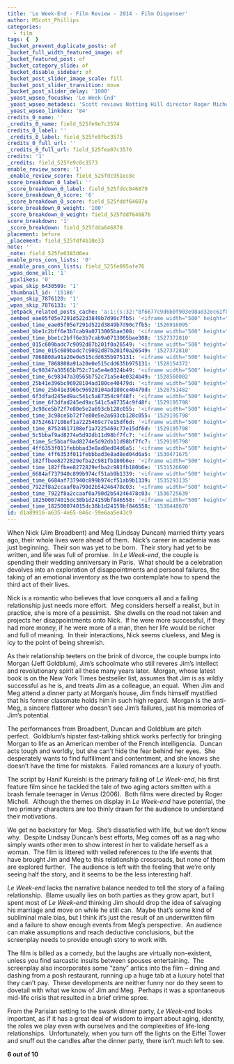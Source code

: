 ```yaml
---
title: 'Le Week-End - Film Review - 2014 - Film Dispenser'
author: MScott_Phillips
categories:
  - film
tags: {  }
_bucket_prevent_duplicate_posts: of
_bucket_full_width_featured_image: of
_bucket_featured_post: of
_bucket_category_slide: of
_bucket_disable_sidebar: of
_bucket_post_slider_image_scale: fill
_bucket_post_slider_transition: move
_bucket_post_slider_delay: '1000'
_yoast_wpseo_focuskw: 'Le Week-End'
_yoast_wpseo_metadesc: 'Scott reviews Notting Hill director Roger Michell''s latest, Le Week-End.'
_yoast_wpseo_linkdex: '84'
credits_0_name: ''
_credits_0_name: field_525fe9e7c3574
credits_0_label: ''
_credits_0_label: field_525fe9fbc3575
credits_0_full_url: ''
_credits_0_full_url: field_525fea07c3576
credits: '1'
_credits: field_525fe9c0c3573
enable_review_score: '1'
_enable_review_score: field_525fdc951ec8c
score_breakdown_0_label: ''
_score_breakdown_0_label: field_525fddc846879
score_breakdown_0_score: '6'
_score_breakdown_0_score: field_525fddf64687a
score_breakdown_0_weight: '100'
_score_breakdown_0_weight: field_525fddf64687b
score_breakdown: '1'
_score_breakdown: field_525fdda646878
placement: before
_placement: field_525fdf4b10e33
note: ''
_note: field_525fe0383d6ea
enable_pros_cons_lists: '0'
_enable_pros_cons_lists: field_525fe095afe76
_wpas_done_all: '1'
_pixlikes: '0'
_wpas_skip_6430509: '1'
_thumbnail_id: '15186'
_wpas_skip_7876120: '1'
_wpas_skip_7876133: '1'
_jetpack_related_posts_cache: 'a:1:{s:32:"8f6677c9d6b0f903e98ad32ec61f8deb";a:2:{s:7:"expires";i:1461376443;s:7:"payload";a:3:{i:0;a:1:{s:2:"id";i:8933;}i:1;a:1:{s:2:"id";i:7834;}i:2;a:1:{s:2:"id";i:9498;}}}}'
_oembed_eae05f05e7291d522d3849b7d90c7fb5: '<iframe width="500" height="281" src="https://www.youtube.com/embed/9teNKmm9R3k?start=3&feature=oembed" frameborder="0" allow="autoplay; encrypted-media" allowfullscreen></iframe>'
_oembed_time_eae05f05e7291d522d3849b7d90c7fb5: '1526916095'
_oembed_bbe1c2bff6e3b7cab9a0713005bae308: '<iframe width="500" height="281" src="https://www.youtube.com/embed/_DTbx7c7ez8?feature=oembed" frameborder="0" allow="autoplay; encrypted-media" allowfullscreen></iframe>'
_oembed_time_bbe1c2bff6e3b7cab9a0713005bae308: '1527372810'
_oembed_015c609badc7c9092d87b201f0a26549: '<iframe width="500" height="281" src="https://www.youtube.com/embed/dkhBDhQ4OxM?feature=oembed" frameborder="0" allow="autoplay; encrypted-media" allowfullscreen></iframe>'
_oembed_time_015c609badc7c9092d87b201f0a26549: '1527372810'
_oembed_7868808a91a20e0e515cdd635b975131: '<iframe width="500" height="281" src="https://www.youtube.com/embed/PEZ2r1YGKSA?feature=oembed" frameborder="0" allow="autoplay; encrypted-media" allowfullscreen></iframe>'
_oembed_time_7868808a91a20e0e515cdd635b975131: '1528154372'
_oembed_6c98347a30565b752c71a5e4e0324b49: '<iframe width="500" height="281" src="https://www.youtube.com/embed/FhwktRDG_aQ?feature=oembed" frameborder="0" allow="autoplay; encrypted-media" allowfullscreen></iframe>'
_oembed_time_6c98347a30565b752c71a5e4e0324b49: '1528560002'
_oembed_25b41e396bc96928104ad180ce40479d: '<iframe width="500" height="281" src="https://www.youtube.com/embed/MFWF9dU5Zc0?feature=oembed" frameborder="0" allow="autoplay; encrypted-media" allowfullscreen></iframe>'
_oembed_time_25b41e396bc96928104ad180ce40479d: '1528751482'
_oembed_6f3dfad245ed9ac541c5a87354c9f48f: '<iframe width="500" height="281" src="https://www.youtube.com/embed/rTMINaybeyE?feature=oembed" frameborder="0" allow="autoplay; encrypted-media" allowfullscreen></iframe>'
_oembed_time_6f3dfad245ed9ac541c5a87354c9f48f: '1529195798'
_oembed_3c98ce5b72f7e80e5e2a693cb128c055: '<iframe width="500" height="281" src="https://www.youtube.com/embed/j7RHHPN4gII?feature=oembed" frameborder="0" allow="autoplay; encrypted-media" allowfullscreen></iframe>'
_oembed_time_3c98ce5b72f7e80e5e2a693cb128c055: '1529195798'
_oembed_87524617108ef1a7225469c77e15df6d: '<iframe width="500" height="281" src="https://www.youtube.com/embed/bP8vCXPo-BA?feature=oembed" frameborder="0" allow="autoplay; encrypted-media" allowfullscreen></iframe>'
_oembed_time_87524617108ef1a7225469c77e15df6d: '1529195798'
_oembed_5c5bbaf9ad8274e5d92db11d98bf7fc7: '<iframe width="500" height="281" src="https://www.youtube.com/embed/yqAS2lPISa8?feature=oembed" frameborder="0" allow="autoplay; encrypted-media" allowfullscreen></iframe>'
_oembed_time_5c5bbaf9ad8274e5d92db11d98bf7fc7: '1529195798'
_oembed_4ff6353f011febbbad3e8ad8ed04d6a5: '<iframe width="500" height="281" src="https://www.youtube.com/embed/HikYI0jIAwU?feature=oembed" frameborder="0" allow="autoplay; encrypted-media" allowfullscreen></iframe>'
_oembed_time_4ff6353f011febbbad3e8ad8ed04d6a5: '1530471675'
_oembed_182ffbee8272829efba2c981fb180b6e: '<iframe width="500" height="281" src="https://www.youtube.com/embed/Seg_yBYPjG4?feature=oembed" frameborder="0" allow="autoplay; encrypted-media" allowfullscreen></iframe>'
_oembed_time_182ffbee8272829efba2c981fb180b6e: '1531526690'
_oembed_6684af737940c899b974cf51ab9b1339: '<iframe width="500" height="281" src="https://www.youtube.com/embed/gp-8oB53P7k?feature=oembed" frameborder="0" allow="autoplay; encrypted-media" allowfullscreen></iframe>'
_oembed_time_6684af737940c899b974cf51ab9b1339: '1535293135'
_oembed_7922f8a2ccaaf0a790d2b54246478c03: '<iframe width="500" height="281" src="https://www.youtube.com/embed/AWvUNABT8sg?feature=oembed" frameborder="0" allow="autoplay; encrypted-media" allowfullscreen></iframe>'
_oembed_time_7922f8a2ccaaf0a790d2b54246478c03: '1536725639'
_oembed_182500074015dc38b1d24159bf846558: '<iframe width="500" height="281" src="https://www.youtube.com/embed/USPd0vX2sdc?feature=oembed" frameborder="0" allow="autoplay; encrypted-media" allowfullscreen></iframe>'
_oembed_time_182500074015dc38b1d24159bf846558: '1538448670'
id: d1a89916-a635-4e65-846c-59e6aa5e43c9
---
```

<p>When Nick (Jim Broadbent) and Meg (Lindsay Duncan) married thirty years ago, their whole lives were ahead of them.  Nick’s career in academia was just beginning.  Their son was yet to be born.  Their story had yet to be written, and life was full of promise.  In <i>Le Week-end</i>, the couple is spending their wedding anniversary in Paris.  What should be a celebration devolves into an exploration of disappointments and personal failures, the taking of an emotional inventory as the two contemplate how to spend the third act of their lives.</p>
<p>Nick is a romantic who believes that love conquers all and a failing relationship just needs more effort.  Meg considers herself a realist, but in practice, she is more of a pessimist.  She dwells on the road not taken and projects her disappointments onto Nick.  If he were more successful, if they had more money, if he were more of a man, then her life would be richer and full of meaning.  In their interactions, Nick seems clueless, and Meg is icy to the point of being shrewish.</p>
<p>As their relationship teeters on the brink of divorce, the couple bumps into Morgan (Jeff Goldblum), Jim’s schoolmate who still reveres Jim’s intellect and revolutionary spirit all these many years later.  Morgan, whose latest book is on the New York Times bestseller list, assumes that Jim is as wildly successful as he is, and treats Jim as a colleague, an equal.  When Jim and Meg attend a dinner party at Morgan’s house, Jim finds himself mystified that his former classmate holds him in such high regard.  Morgan is the anti-Meg, a sincere flatterer who doesn’t see Jim’s failures, just his memories of Jim’s potential.</p>
<p>The performances from Broadbent, Duncan and Goldblum are pitch perfect.  Goldblum’s hipster fast-talking shtick works perfectly for bringing Morgan to life as an American member of the French intelligencia.  Duncan acts tough and worldly, but she can’t hide the fear behind her eyes.  She desperately wants to find fulfillment and contentment, and she knows she doesn’t have the time for mistakes.  Failed romances are a luxury of youth.</p>
<p>The script by Hanif Kureishi is the primary failing of <i>Le Week-end</i>, his first feature film since he tackled the tale of two aging actors smitten with a brash female teenager in <i>Venus</i> (2006).  Both films were directed by Roger Michell.  Although the themes on display in <i>Le Week-end</i> have potential, the two primary characters are too thinly drawn for the audience to understand their motivations.</p>
<p>We get no backstory for Meg.  She’s dissatisfied with life, but we don’t know why.  Despite Lindsay Duncan’s best efforts, Meg comes off as a nag who simply wants other men to show interest in her to validate herself as a woman.  The film is littered with veiled references to the life events that have brought Jim and Meg to this relationship crossroads, but none of them are explored further.  The audience is left with the feeling that we’re only seeing half the story, and it seems to be the less interesting half.</p>
<p><i>Le Week-end</i> lacks the narrative balance needed to tell the story of a failing relationship.  Blame usually lies on both parties as they grow apart, but I spent most of <i>Le Week-end</i> thinking Jim should drop the idea of salvaging his marriage and move on while he still can.  Maybe that’s some kind of subliminal male bias, but I think it’s just the result of an underwritten film and a failure to show enough events from Meg’s perspective.  An audience can make assumptions and reach deductive conclusions, but the screenplay needs to provide enough story to work with.</p>
<p>The film is billed as a comedy, but the laughs are virtually non-existent, unless you find sarcastic insults between spouses entertaining.  The screenplay also incorporates some “zany” antics into the film – dining and dashing from a posh restaurant, running up a huge tab at a luxury hotel that they can’t pay.  These developments are neither funny nor do they seem to dovetail with what we know of Jim and Meg.  Perhaps it was a spontaneous mid-life crisis that resulted in a brief crime spree.</p>
<p>From the Parisian setting to the swank dinner party, <i>Le Week-end</i> looks important, as if it has a great deal of wisdom to impart about aging, identity, the roles we play even with ourselves and the complexities of life-long relationships.  Unfortunately, when you turn off the lights on the Eiffel Tower and snuff out the candles after the dinner party, there isn’t much left to see.</p>
<p><b>6 out of 10</b></p>
